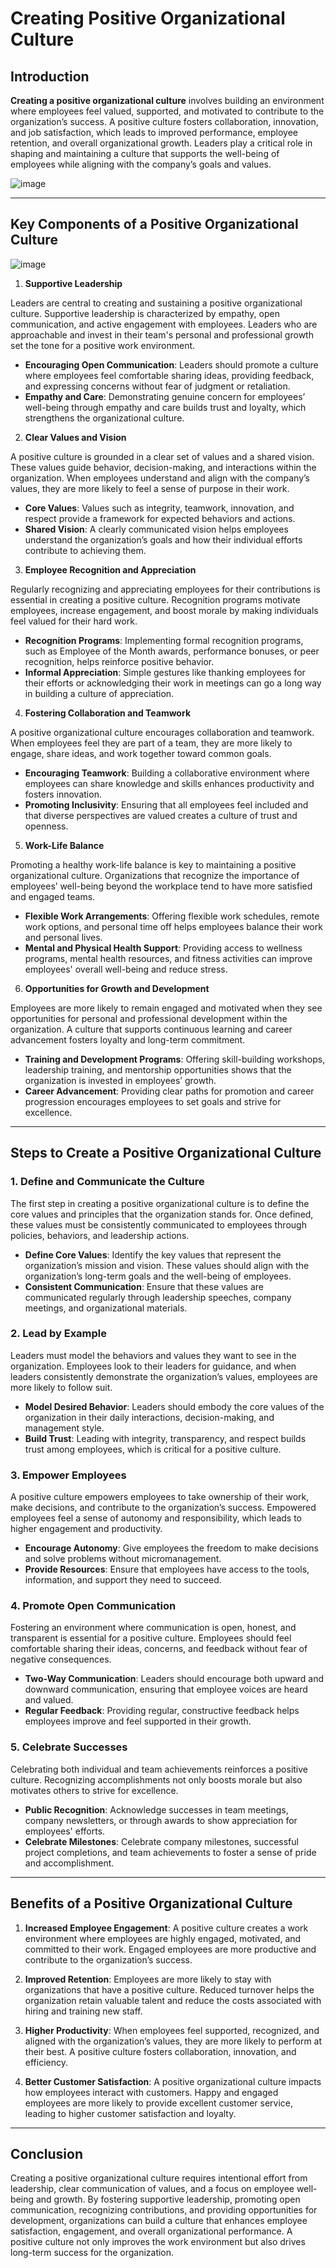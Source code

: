 # Creating Positive Organizational Culture

## Introduction

**Creating a positive organizational culture** involves building an environment where employees feel valued, supported, and motivated to contribute to the organization’s success. A positive culture fosters collaboration, innovation, and job satisfaction, which leads to improved performance, employee retention, and overall organizational growth. Leaders play a critical role in shaping and maintaining a culture that supports the well-being of employees while aligning with the company’s goals and values.

![image](https://github.com/user-attachments/assets/2cc8da1c-8461-4bf4-bb92-e4ee08a1d522)


---

## Key Components of a Positive Organizational Culture

![image](https://github.com/user-attachments/assets/264714a4-c9e4-42f2-a2ac-7323018cfce7)


1. **Supportive Leadership**

Leaders are central to creating and sustaining a positive organizational culture. Supportive leadership is characterized by empathy, open communication, and active engagement with employees. Leaders who are approachable and invest in their team's personal and professional growth set the tone for a positive work environment.

- **Encouraging Open Communication**: Leaders should promote a culture where employees feel comfortable sharing ideas, providing feedback, and expressing concerns without fear of judgment or retaliation.
- **Empathy and Care**: Demonstrating genuine concern for employees’ well-being through empathy and care builds trust and loyalty, which strengthens the organizational culture.

2. **Clear Values and Vision**

A positive culture is grounded in a clear set of values and a shared vision. These values guide behavior, decision-making, and interactions within the organization. When employees understand and align with the company’s values, they are more likely to feel a sense of purpose in their work.

- **Core Values**: Values such as integrity, teamwork, innovation, and respect provide a framework for expected behaviors and actions.
- **Shared Vision**: A clearly communicated vision helps employees understand the organization’s goals and how their individual efforts contribute to achieving them.

3. **Employee Recognition and Appreciation**

Regularly recognizing and appreciating employees for their contributions is essential in creating a positive culture. Recognition programs motivate employees, increase engagement, and boost morale by making individuals feel valued for their hard work.

- **Recognition Programs**: Implementing formal recognition programs, such as Employee of the Month awards, performance bonuses, or peer recognition, helps reinforce positive behavior.
- **Informal Appreciation**: Simple gestures like thanking employees for their efforts or acknowledging their work in meetings can go a long way in building a culture of appreciation.

4. **Fostering Collaboration and Teamwork**

A positive organizational culture encourages collaboration and teamwork. When employees feel they are part of a team, they are more likely to engage, share ideas, and work together toward common goals.

- **Encouraging Teamwork**: Building a collaborative environment where employees can share knowledge and skills enhances productivity and fosters innovation.
- **Promoting Inclusivity**: Ensuring that all employees feel included and that diverse perspectives are valued creates a culture of trust and openness.

5. **Work-Life Balance**

Promoting a healthy work-life balance is key to maintaining a positive organizational culture. Organizations that recognize the importance of employees’ well-being beyond the workplace tend to have more satisfied and engaged teams.

- **Flexible Work Arrangements**: Offering flexible work schedules, remote work options, and personal time off helps employees balance their work and personal lives.
- **Mental and Physical Health Support**: Providing access to wellness programs, mental health resources, and fitness activities can improve employees' overall well-being and reduce stress.

6. **Opportunities for Growth and Development**

Employees are more likely to remain engaged and motivated when they see opportunities for personal and professional development within the organization. A culture that supports continuous learning and career advancement fosters loyalty and long-term commitment.

- **Training and Development Programs**: Offering skill-building workshops, leadership training, and mentorship opportunities shows that the organization is invested in employees’ growth.
- **Career Advancement**: Providing clear paths for promotion and career progression encourages employees to set goals and strive for excellence.

---

## Steps to Create a Positive Organizational Culture

### 1. **Define and Communicate the Culture**

The first step in creating a positive organizational culture is to define the core values and principles that the organization stands for. Once defined, these values must be consistently communicated to employees through policies, behaviors, and leadership actions.

- **Define Core Values**: Identify the key values that represent the organization’s mission and vision. These values should align with the organization’s long-term goals and the well-being of employees.
- **Consistent Communication**: Ensure that these values are communicated regularly through leadership speeches, company meetings, and organizational materials.

### 2. **Lead by Example**

Leaders must model the behaviors and values they want to see in the organization. Employees look to their leaders for guidance, and when leaders consistently demonstrate the organization’s values, employees are more likely to follow suit.

- **Model Desired Behavior**: Leaders should embody the core values of the organization in their daily interactions, decision-making, and management style.
- **Build Trust**: Leading with integrity, transparency, and respect builds trust among employees, which is critical for a positive culture.

### 3. **Empower Employees**

A positive culture empowers employees to take ownership of their work, make decisions, and contribute to the organization’s success. Empowered employees feel a sense of autonomy and responsibility, which leads to higher engagement and productivity.

- **Encourage Autonomy**: Give employees the freedom to make decisions and solve problems without micromanagement.
- **Provide Resources**: Ensure that employees have access to the tools, information, and support they need to succeed.

### 4. **Promote Open Communication**

Fostering an environment where communication is open, honest, and transparent is essential for a positive culture. Employees should feel comfortable sharing their ideas, concerns, and feedback without fear of negative consequences.

- **Two-Way Communication**: Leaders should encourage both upward and downward communication, ensuring that employee voices are heard and valued.
- **Regular Feedback**: Providing regular, constructive feedback helps employees improve and feel supported in their growth.

### 5. **Celebrate Successes**

Celebrating both individual and team achievements reinforces a positive culture. Recognizing accomplishments not only boosts morale but also motivates others to strive for excellence.

- **Public Recognition**: Acknowledge successes in team meetings, company newsletters, or through awards to show appreciation for employees' efforts.
- **Celebrate Milestones**: Celebrate company milestones, successful project completions, and team achievements to foster a sense of pride and accomplishment.

---

## Benefits of a Positive Organizational Culture

1. **Increased Employee Engagement**: A positive culture creates a work environment where employees are highly engaged, motivated, and committed to their work. Engaged employees are more productive and contribute to the organization’s success.
   
2. **Improved Retention**: Employees are more likely to stay with organizations that have a positive culture. Reduced turnover helps the organization retain valuable talent and reduce the costs associated with hiring and training new staff.

3. **Higher Productivity**: When employees feel supported, recognized, and aligned with the organization’s values, they are more likely to perform at their best. A positive culture fosters collaboration, innovation, and efficiency.

4. **Better Customer Satisfaction**: A positive organizational culture impacts how employees interact with customers. Happy and engaged employees are more likely to provide excellent customer service, leading to higher customer satisfaction and loyalty.

---

## Conclusion

Creating a positive organizational culture requires intentional effort from leadership, clear communication of values, and a focus on employee well-being and growth. By fostering supportive leadership, promoting open communication, recognizing contributions, and providing opportunities for development, organizations can build a culture that enhances employee satisfaction, engagement, and overall organizational performance. A positive culture not only improves the work environment but also drives long-term success for the organization.

